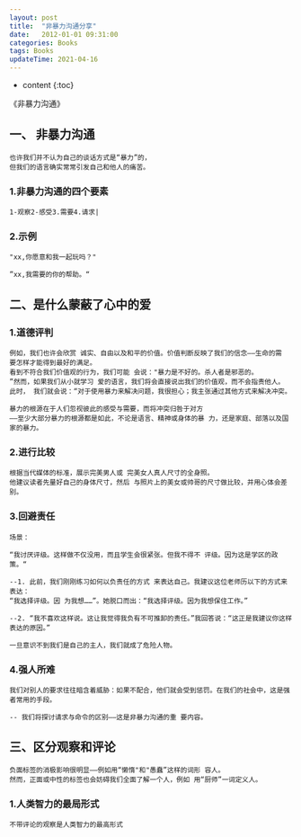 ```yaml
---
layout: post
title:  "非暴力沟通分享"
date:   2012-01-01 09:31:00
categories: Books 
tags: Books
updateTime: 2021-04-16
---
```


* content
{:toc}

《非暴力沟通》

## 一、 非暴力沟通

```
也许我们并不认为自己的谈话方式是“暴力”的， 
但我们的语言确实常常引发自己和他人的痛苦。
```

### 1.非暴力沟通的四个要素

```
1-观察2-感受3.需要4.请求|
```



### 2.示例

```
"xx,你愿意和我一起玩吗？"

”xx,我需要的你的帮助。“

```



## 二、是什么蒙蔽了心中的爱

### 1.道德评判

```
例如，我们也许会欣赏 诚实、自由以及和平的价值。价值判断反映了我们的信念——生命的需 要怎样才能得到最好的满足。
看到不符合我们价值观的行为，我们可能 会说："暴力是不好的。杀人者是邪恶的。
”然而，如果我们从小就学习 爱的语言，我们将会直接说出我们的价值观，而不会指责他人。
此时， 我们就会说：“对于使用暴力来解决问题，我很担心；我主张通过其他方式来解决冲突。

```

```
暴力的根源在于人们忽视彼此的感受与需要，而将冲突归咎于对方 
——至少大部分暴力的根源都是如此，不论是语言、精神或身体的暴 力，还是家庭、部落以及国家的暴力。
```



### 2.进行比较

```
根据当代媒体的标准，展示完美男人或 完美女人真人尺寸的全身照。
他建议读者先量好自己的身体尺寸，然后 与照片上的美女或帅哥的尺寸做比较，并用心体会差别。
```

### 3.回避责任

```
场景：

“我讨厌评级。这样做不仅没用，而且学生会很紧张。但我不得不 评级。因为这是学区的政策。“

--1. 此前，我们刚刚练习如何以负责任的方式 来表达自己。我建议这位老师历以下的方式来表达：
“我选择评级。因 为我想……”。她脱口而出：“我选择评级。因为我想保住工作。”

--2. “我不喜欢这样说。这让我觉得我负有不可推卸的责任。”我回答说：“这正是我建议你这样表达的原因。”
```

```
一旦意识不到我们是自己的主人，我们就成了危险人物。
```



### 4.强人所难

```
我们对别人的要求往往暗含着威胁：如果不配合，他们就会受到惩罚。在我们的社会中，这是强者常用的手段。

-- 我们将探讨请求与命令的区别——这是非暴力沟通的重 要内容。
```

## 三、区分观察和评论

```
负面标签的消极影响很明显——例如用“懒惰"和"愚蠢”这样的词形 容人。
然而，正面或中性的标签也会妨碍我们全面了解一个人，例如 用“厨师”一词定义人。
```

### 1.人类智力的最局形式

```
不带评论的观察是人类智力的最高形式
```

